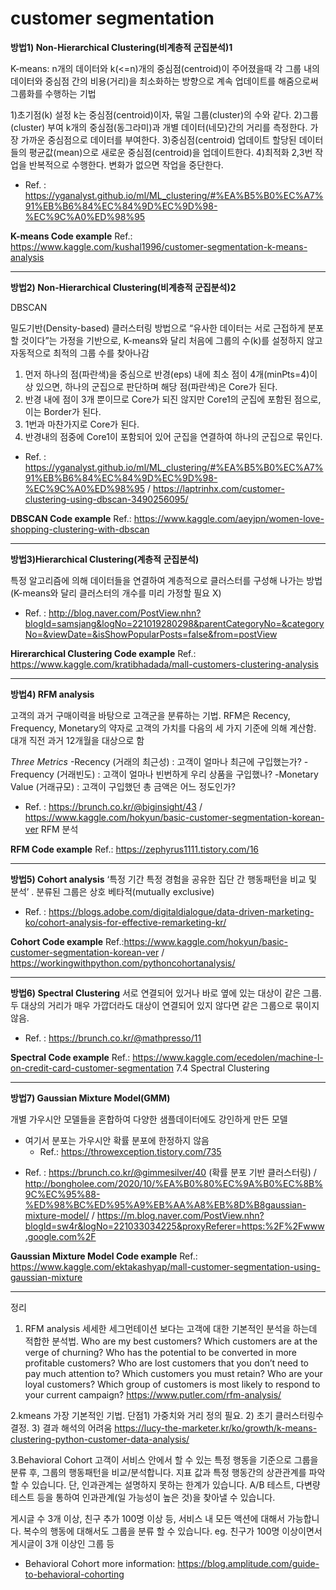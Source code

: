 customer segmentation
=====================
**방법1) Non-Hierarchical Clustering(비계층적 군집분석)1**

K-means: n개의 데이터와 k(<=n)개의 중심점(centroid)이 주어졌을때 각 그룹 내의 데이터와 중심점 간의 비용(거리)을 최소화하는 방향으로 계속 업데이트를 해줌으로써 그룹화를 수행하는 기법

1)초기점(k) 설정
k는 중심점(centroid)이자, 묶일 그룹(cluster)의 수와 같다.
2)그룹(cluster) 부여
k개의 중심점(동그라미)과 개별 데이터(네모)간의 거리를 측정한다.
가장 가까운 중심점으로 데이터를 부여한다.
3)중심점(centroid) 업데이트
할당된 데이터들의 평균값(mean)으로 새로운 중심점(centroid)을 업데이트한다.
4)최적화
2,3번 작업을 반복적으로 수행한다. 변화가 없으면 작업을 중단한다.
 - Ref. : https://yganalyst.github.io/ml/ML_clustering/#%EA%B5%B0%EC%A7%91%EB%B6%84%EC%84%9D%EC%9D%98-%EC%9C%A0%ED%98%95 
 
 **K-means Code example** 
 Ref.: https://www.kaggle.com/kushal1996/customer-segmentation-k-means-analysis

----------

**방법2) Non-Hierarchical Clustering(비계층적 군집분석)2**

DBSCAN

밀도기반(Density-based) 클러스터링 방법으로 “유사한 데이터는 서로 근접하게 분포할 것이다”는 가정을 기반으로, K-means와 달리 처음에 그룹의 수(k)를 설정하지 않고 자동적으로 최적의 그룹 수를 찾아나감

1) 먼저 하나의 점(파란색)을 중심으로 반경(eps) 내에 최소 점이 4개(minPts=4)이상 있으면, 하나의 군집으로 판단하며 해당 점(파란색)은 Core가 된다.
2) 반경 내에 점이 3개 뿐이므로 Core가 되진 않지만 Core1의 군집에 포함된 점으로, 이는 Border가 된다.
3) 1번과 마찬가지로 Core가 된다.
4) 반경내의 점중에 Core1이 포함되어 있어 군집을 연결하여 하나의 군집으로 묶인다.

 - Ref. : https://yganalyst.github.io/ml/ML_clustering/#%EA%B5%B0%EC%A7%91%EB%B6%84%EC%84%9D%EC%9D%98-%EC%9C%A0%ED%98%95 / https://laptrinhx.com/customer-clustering-using-dbscan-3490256095/
 
 **DBSCAN Code example** 
 Ref.: https://www.kaggle.com/aeyjpn/women-love-shopping-clustering-with-dbscan

----------

**방법3)Hierarchical Clustering(계층적 군집분석)** 

특정 알고리즘에 의해 데이터들을 연결하여 계층적으로 클러스터를 구성해 나가는 방법(K-means와 달리 클러스터의 개수를 미리 가정할 필요 X)
- Ref. : http://blog.naver.com/PostView.nhn?blogId=samsjang&logNo=221019280298&parentCategoryNo=&categoryNo=&viewDate=&isShowPopularPosts=false&from=postView

**Hirerarchical Clustering Code example** 
Ref.: https://www.kaggle.com/kratibhadada/mall-customers-clustering-analysis

----------

**방법4) RFM analysis**

고객의 과거 구매이력을 바탕으로 고객군을 분류하는 기법. RFM은 Recency, Frequency, Monetary의 약자로 고객의 가치를 다음의 세 가지 기준에 의해 계산함. 대개 직전 과거 12개월을 대상으로 함

 *Three Metrics*
-Recency (거래의 최근성) : 고객이 얼마나 최근에 구입했는가?
-Frequency (거래빈도) : 고객이 얼마나 빈번하게 우리 상품을 구입했나?
-Monetary Value (거래규모) : 고객이 구입했던 총 금액은 어느 정도인가?
 - Ref. : https://brunch.co.kr/@biginsight/43 / https://www.kaggle.com/hokyun/basic-customer-segmentation-korean-ver RFM 분석
 
**RFM Code example** 
Ref.: https://zephyrus1111.tistory.com/16

 ----------

**방법5) Cohort analysis**
‘특정 기간 특정 경험을 공유한 집단 간 행동패턴을 비교 및 분석’ . 분류된 그룹은 상호 베타적(mutually exclusive)
 - Ref. : https://blogs.adobe.com/digitaldialogue/data-driven-marketing-ko/cohort-analysis-for-effective-remarketing-kr/
 

**Cohort Code example** 
Ref.:https://www.kaggle.com/hokyun/basic-customer-segmentation-korean-ver / https://workingwithpython.com/pythoncohortanalysis/

----------

**방법6) Spectral Clustering**
서로 연결되어 있거나 바로 옆에 있는 대상이 같은 그룹. 두 대상의 거리가 매우 가깝더라도 대상이 연결되어 있지 않다면 같은 그룹으로 묶이지 않음.

 - Ref. : https://brunch.co.kr/@mathpresso/11
 
**Spectral Code example** 
Ref.: https://www.kaggle.com/ecedolen/machine-l-on-credit-card-customer-segmentation 
7.4 Spectral Clustering

----------

**방법7) Gaussian Mixture Model(GMM)**

개별 가우시안 모델들을 혼합하여 다양한 샘플데이터에도 강인하게 만든 모델
* 여기서 분포는 가우시안 확률 분포에 한정하지 않음
  - Ref.: https://throwexception.tistory.com/735

 - Ref. : https://brunch.co.kr/@gimmesilver/40 (확률 분포 기반 클러스터링)
 / http://bongholee.com/2020/10/%EA%B0%80%EC%9A%B0%EC%8B%9C%EC%95%88-%ED%98%BC%ED%95%A9%EB%AA%A8%EB%8D%B8gaussian-mixture-model/ 
 / https://m.blog.naver.com/PostView.nhn?blogId=sw4r&logNo=221033034225&proxyReferer=https:%2F%2Fwww.google.com%2F
 
**Gaussian Mixture Model Code example** 
Ref.: https://www.kaggle.com/ektakashyap/mall-customer-segmentation-using-gaussian-mixture


----------
정리
1. RFM analysis
세세한 세그먼테이션 보다는 고객에 대한 기본적인 분석을 하는데 적합한 분석법.
Who are my best customers?
Which customers are at the verge of churning?
Who has the potential to be converted in more profitable customers?
Who are lost customers that you don’t need to pay much attention to?
Which customers you must retain?
Who are your loyal customers?
Which group of customers is most likely to respond to your current campaign?
https://www.putler.com/rfm-analysis/

2.kmeans
가장 기본적인 기법. 
단점1) 가중치와 거리 정의 필요. 2) 초기 클러스터링수 결정. 3) 결과 해석의 어려움
https://lucy-the-marketer.kr/ko/growth/k-means-clustering-python-customer-data-analysis/

3.Behavioral Cohort
고객이 서비스 안에서 할 수 있는 특정 행동을 기준으로 그룹을 분류 후, 그룹의 행동패턴을 비교/분석합니다. 지표 값과 특정 행동간의 상관관계를 파악할 수 있습니다. 단, 인과관계는 설명하지 못하는 한계가 있습니다. A/B 테스트, 다변량 테스트 등을 통하여 인과관계(일 가능성이 높은 것)을 찾아낼 수 있습니다.

게시글 수 3개 이상, 친구 추가 100명 이상 등, 서비스 내 모든 액션에 대해서 가능합니다.
복수의 행동에 대해서도 그룹을 분류 할 수 있습니다.
eg. 친구가 100명 이상이면서 게시글이 3개 이상인 그룹 등
 - Behavioral Cohort more information: https://blog.amplitude.com/guide-to-behavioral-cohorting
